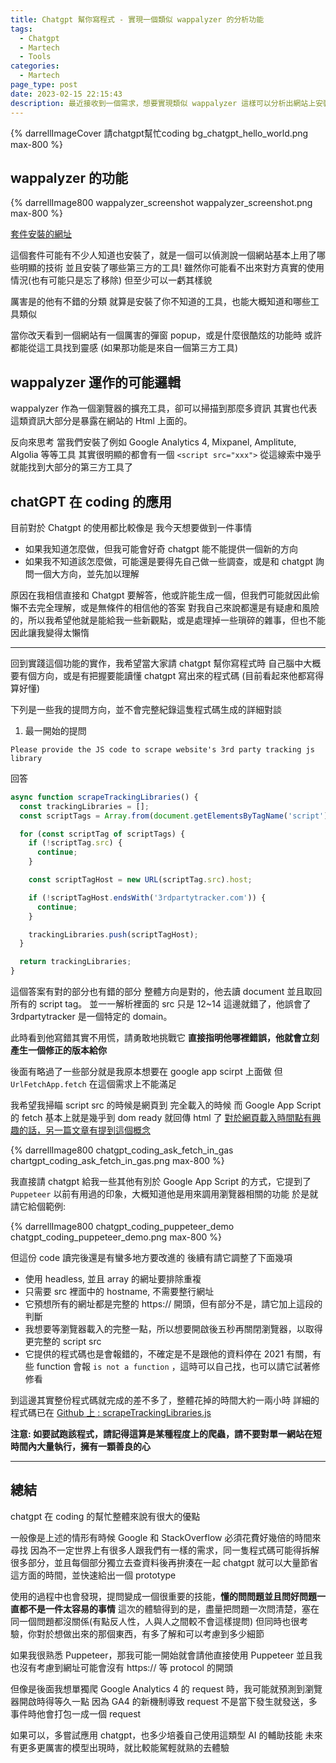 ```yaml
---
title: Chatgpt 幫你寫程式 - 實現一個類似 wappalyzer 的分析功能
tags:
  - Chatgpt
  - Martech
  - Tools
categories:
  - Martech
page_type: post
date: 2023-02-15 22:15:43
description: 最近接收到一個需求，想要實現類似 wappalyzer 這樣可以分析出網站上安裝了哪些工具的功能。其實大概知道一個架構和寫法，只是自己從頭慢慢寫到完成也是要花一大段時間，不如用來測試 Chatgpt 到底能怎麼幫忙
---
```


{% darrellImageCover 請chatgpt幫忙coding bg_chatgpt_hello_world.png max-800 %}

## wappalyzer 的功能

{% darrellImage800 wappalyzer_screenshot wappalyzer_screenshot.png max-800 %}

[套件安裝的網址](https://chrome.google.com/webstore/detail/wappalyzer-technology-pro/gppongmhjkpfnbhagpmjfkannfbllamg?hl=zh-TW)

這個套件可能有不少人知道也安裝了，就是一個可以偵測說一個網站基本上用了哪些明顯的技術
並且安裝了哪些第三方的工具! 
雖然你可能看不出來對方真實的使用情況(也有可能只是忘了移除)
但至少可以一虧其樣貌

厲害是的他有不錯的分類
就算是安裝了你不知道的工具，也能大概知道和哪些工具類似

當你改天看到一個網站有一個厲害的彈窗 popup，或是什麼很酷炫的功能時
或許都能從這工具找到靈感 (如果那功能是來自一個第三方工具)

## wappalyzer 運作的可能邏輯

wappalyzer 作為一個瀏覽器的擴充工具，卻可以掃描到那麼多資訊
其實也代表這類資訊大部分是暴露在網站的 Html 上面的。

反向來思考
當我們安裝了例如 Google Analytics 4, Mixpanel, Amplitute, Algolia 等等工具
其實很明顯的都會有一個 `<script src="xxx">`
從這線索中幾乎就能找到大部分的第三方工具了

## chatGPT 在 coding 的應用

目前對於 Chatgpt 的使用都比較像是
我今天想要做到一件事情
- 如果我知道怎麼做，但我可能會好奇 chatgpt 能不能提供一個新的方向
- 如果我不知道該怎麼做，可能還是要得先自己做一些調查，或是和 chatgpt 詢問一個大方向，並先加以理解

原因在我相信直接和 Chatgpt 要解答，他或許能生成一個，但我們可能就因此偷懶不去完全理解，或是無條件的相信他的答案
對我自己來說都還是有疑慮和風險的，所以我希望他就是能給我一些新觀點，或是處理掉一些瑣碎的雜事，但也不能因此讓我變得太懶惰

--- 

回到實踐這個功能的實作，我希望當大家請 chatgpt 幫你寫程式時
自己腦中大概要有個方向，或是有把握要能讀懂 chatgpt 寫出來的程式碼 (目前看起來他都寫得算好懂)

下列是一些我的提問方向，並不會完整紀錄這隻程式碼生成的詳細對談

1. 最一開始的提問
```
Please provide the JS code to scrape website's 3rd party tracking js library
```

回答
```javascript
async function scrapeTrackingLibraries() {
  const trackingLibraries = [];
  const scriptTags = Array.from(document.getElementsByTagName('script'));

  for (const scriptTag of scriptTags) {
    if (!scriptTag.src) {
      continue;
    }

    const scriptTagHost = new URL(scriptTag.src).host;

    if (!scriptTagHost.endsWith('3rdpartytracker.com')) {
      continue;
    }

    trackingLibraries.push(scriptTagHost);
  }

  return trackingLibraries;
}
```
這個答案有對的部分也有錯的部分
整體方向是對的，他去讀 document 並且取回所有的 script tag。
並一一解析裡面的 src
只是 12~14 這邊就錯了，他誤會了 3rdpartytracker 是一個特定的 domain。

此時看到他寫錯其實不用慌，請勇敢地挑戰它
**直接指明他哪裡錯誤，他就會立刻產生一個修正的版本給你**

後面有略過了一些部分就是我原本想要在 google app scirpt 上面做
但 `UrlFetchApp.fetch` 在這個需求上不能滿足

我希望我掃瞄 script src 的時候是網頁到 完全載入的時候
而 Google App Script 的 fetch 基本上就是幾乎到 dom ready 就回傳 html 了
[對於網頁載入時間點有興趣的話，另一篇文章有提到這個概念](https://www.darrelltw.com/gtm-trigger-pageview-domready-windowload/)

{% darrellImage800 chatgpt_coding_ask_fetch_in_gas chartgpt_coding_ask_fetch_in_gas.png max-800 %}

我直接請 chatgpt 給我一些其他有別於 Google App Script 的方式，它提到了 `Puppeteer`
以前有用過的印象，大概知道他是用來調用瀏覽器相關的功能
於是就請它給個範例:

{% darrellImage800 chatgpt_coding_puppeteer_demo chatgpt_coding_puppeteer_demo.png max-800 %}

但這份 code 讀完後還是有蠻多地方要改進的
後續有請它調整了下面幾項
- 使用 headless, 並且 array 的網址要排除重複
- 只需要 src 裡面中的 hostname, 不需要整行網址
- 它預想所有的網址都是完整的 https:// 開頭，但有部分不是，請它加上這段的判斷
- 我想要等瀏覽器載入的完整一點，所以想要開啟後五秒再關閉瀏覽器，以取得更完整的 script src
- 它提供的程式碼也是會報錯的，不確定是不是跟他的資料停在 2021 有關，有些 function 會報 `is not a function` ，這時可以自己找，也可以請它試著修修看

到這邊其實整份程式碼就完成的差不多了，整體花掉的時間大約一兩小時
詳細的程式碼已在 [Github 上 : scrapeTrackingLibraries.js ](https://github.com/Darrellwan/martech_tools/blob/main/scrapeTrackingLibraries.js)

**注意: 如要試跑該程式，請記得這算是某種程度上的爬蟲，請不要對單一網站在短時間內大量執行，擁有一顆善良的心**

---

## 總結

chatgpt 在 coding 的幫忙整體來說有很大的優點

一般像是上述的情形有時候 Google 和 StackOverflow 必須花費好幾倍的時間來尋找
因為不一定世界上有很多人跟我們有一樣的需求，同一隻程式碼可能得拆解很多部分，並且每個部分獨立去查資料後再拚湊在一起
chatgpt 就可以大量節省這方面的時間，並快速給出一個 prototype

使用的過程中也會發現，提問變成一個很重要的技能，**懂的問問題並且問好問題一直都不是一件太容易的事情**
這次的體驗得到的是，盡量把問題一次問清楚，塞在同一個問題都沒關係(有點反人性，人與人之間較不會這樣提問)
但同時也很考驗，你對於想做出來的那個東西，有多了解和可以考慮到多少細節

如果我很熟悉 Puppeteer，那我可能一開始就會請他直接使用 Puppeteer
並且我也沒有考慮到網址可能會沒有 https:// 等 protocol 的開頭

但像是後面我想單獨爬 Google Analytics 4 的 request 時，我可能就預測到瀏覽器開啟時得等久一點
因為 GA4 的新機制導致 request 不是當下發生就發送，多事件時他會打包一成一個 request

如果可以，多嘗試應用 chatgpt，也多少培養自己使用這類型 AI 的輔助技能
未來有更多更厲害的模型出現時，就比較能駕輕就熟的去體驗

